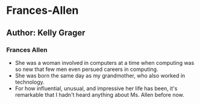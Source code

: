# Frances-Allen
## Author: Kelly Grager
### Frances Allen

  - She was a woman involved in computers at a time when computing was so new that few men even persued careers in computing.
  - She was born the same day as my grandmother, who also worked in technology.
  - For how influential, unusual, and impressive her life has been, it's remarkable that I hadn't heard anything about 
     Ms. Allen  before now.
